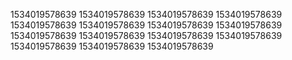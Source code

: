 1534019578639
1534019578639
1534019578639
1534019578639
1534019578639
1534019578639
1534019578639
1534019578639
1534019578639
1534019578639
1534019578639
1534019578639
1534019578639
1534019578639
1534019578639